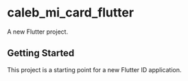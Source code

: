 # caleb_mi_card_flutter

A new Flutter project.

## Getting Started

This project is a starting point for a new Flutter ID application.
